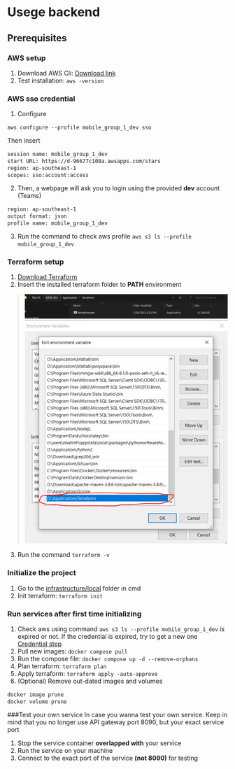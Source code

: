 # Usege backend

## Prerequisites

### AWS setup
1. Download AWS Cli: [Download link](https://awscli.amazonaws.com/AWSCLIV2.msi)
2. Test installation:
   `aws -version`
### AWS sso credential
1. Configure
```
aws configure --profile mobile_group_1_dev sso
```
Then insert
```
session name: mobile_group_1_dev
start URL: https://d-96677c108a.awsapps.com/stars
region: ap-southeast-1
scopes: sso:account:access
```
2. Then, a webpage will ask you to login using the provided **dev** account (Teams)
```
region: ap-southeast-1
output format: json
profile name: mobile_group_1_dev
```
3. Run the command to check aws profile `aws s3 ls --profile mobile_group_1_dev`

### Terraform setup
1. [Download Terraform](https://developer.hashicorp.com/terraform/downloads?product_intent=terraform)
2. Insert the installed terraform folder to **PATH** environment
> ![img.png](gitRes/install_terraform_0.png)
> ![img.png](gitRes/install_terraform_1.png)
3. Run the command `terraform -v`

### Initialize the project
1. Go to the [infrastructure/local](src/infrastructure/local) folder in cmd
2. Init terraform: `terraform init`

### Run services after first time initializing
1. Check aws using command `aws s3 ls --profile mobile_group_1_dev` is expired or not. If the credential is expired, try to get a new one [Credential step](#aws-sso-credential)
2. Pull new images: `docker compose pull`
3. Run the compose file: `docker compose up -d --remove-orphans`
4. Plan terraform: `terraform plan`
5. Apply terraform: `terraform apply -auto-approve`
6. (Optional) Remove out-dated images and volumes
```
docker image prune
docker volume prune
```

###Test your own service
In case you wanna test your own service. Keep in mind that you no longer use API gateway port 8090, but your exact service port
1. Stop the service container **overlapped with** your service
2. Run the service on your machine
3. Connect to the exact port of the service **(not 8090)** for testing